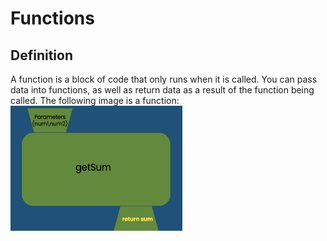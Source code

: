 # Functions
## Definition
A function is a block of code that only runs when it is called. You can pass data into functions, as well as return data as a result of the function being called. The following image is a function:
<br>
<img src="https://github.com/mef21/GirlsWhoCode/blob/master/Images/Function.png" width="275" height="200"></img>
###
